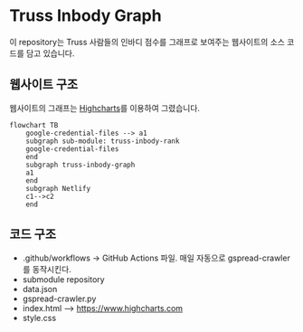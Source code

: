 # Truss Inbody Graph

이 repository는 Truss 사람들의 인바디 점수를 그래프로 보여주는 웹사이트의 소스 코드를 담고 있습니다.

## 웹사이트 구조

웹사이트의 그래프는 [Highcharts](https://www.highcharts.com)를 이용하여 그렸습니다.

```mermaid
flowchart TB
    google-credential-files --> a1
    subgraph sub-module: truss-inbody-rank
    google-credential-files
    end
    subgraph truss-inbody-graph
    a1
    end
    subgraph Netlify
    c1-->c2
    end
```

## 코드 구조

- .github/workflows -> GitHub Actions 파일. 매일 자동으로 gspread-crawler를 동작시킨다.
- submodule repository
- data.json
- gspread-crawler.py
- index.html --> https://www.highcharts.com
- style.css